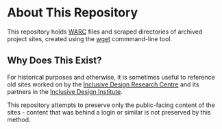 # About This Repository 

This repository holds [WARC](https://www.loc.gov/preservation/digital/formats/fdd/fdd000236.shtml) files and scraped directories of archived project sites, created using the [wget](https://www.archiveteam.org/index.php?title=Wget_with_WARC_output) commmand-line tool.

## Why Does This Exist?

For historical purposes and otherwise, it is sometimes useful to reference old sites worked on by the [Inclusive Design Research Centre](https://idrc.ocadu.ca/) and its partners in the [Inclusive Design Institute](https://inclusivedesign.ca/).

This repository attempts to preserve only the public-facing content of the sites - content that was behind a login or similar is not preserved by this method.
